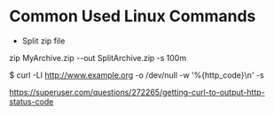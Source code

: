 # Common Used Linux Commands

- Split zip file

zip MyArchive.zip --out SplitArchive.zip -s 100m



$ curl -LI http://www.example.org -o /dev/null -w '%{http_code}\n' -s

https://superuser.com/questions/272265/getting-curl-to-output-http-status-code
